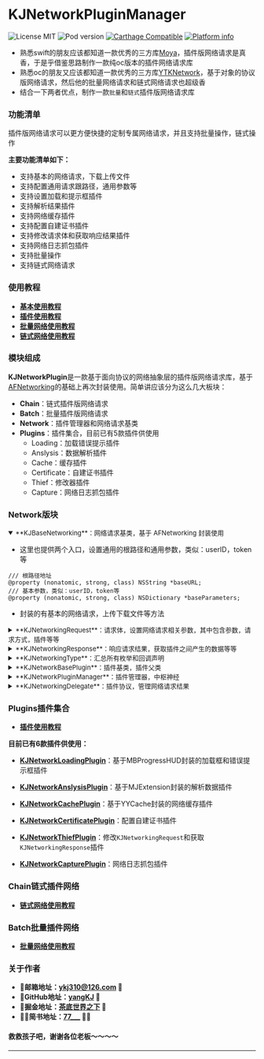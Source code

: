# KJNetworkPluginManager

![License MIT](https://img.shields.io/github/license/mashape/apistatus.svg?maxAge=2592000)
![Pod version](https://img.shields.io/cocoapods/v/KJNetworkPlugin.svg?style=flat)
[![Carthage Compatible](https://img.shields.io/badge/Carthage-compatible-4BC51D.svg?style=flat)](https://github.com/Carthage/Carthage)
[![Platform info](https://img.shields.io/cocoapods/p/KJNetworkPlugin.svg?style=flat)](http://cocoadocs.org/docsets/KJNetworkPlugin)

- 熟悉swift的朋友应该都知道一款优秀的三方库[Moya](https://github.com/Moya/Moya)，插件版网络请求是真香，于是乎借鉴思路制作一款纯oc版本的插件网络请求库
- 熟悉oc的朋友又应该都知道一款优秀的三方库[YTKNetwork](https://github.com/yuantiku/YTKNetwork)，基于对象的协议版网络请求，然后他的批量网络请求和链式网络请求也超级香
- 结合一下两者优点，制作一款`批量`和`链式`插件版网络请求库

### 功能清单
插件版网络请求可以更方便快捷的定制专属网络请求，并且支持批量操作，链式操作

**主要功能清单如下：**

- 支持基本的网络请求，下载上传文件
- 支持配置通用请求跟路径，通用参数等
- 支持设置加载和提示框插件
- 支持解析结果插件
- 支持网络缓存插件
- 支持配置自建证书插件
- 支持修改请求体和获取响应结果插件
- 支持网络日志抓包插件
- 支持批量操作
- 支持链式网络请求

### 使用教程
- [**基本使用教程**](https://github.com/yangKJ/KJNetworkPlugin/wiki/%E5%9F%BA%E6%9C%AC%E4%BD%BF%E7%94%A8%E6%95%99%E7%A8%8B)
- [**插件使用教程**](https://github.com/yangKJ/KJNetworkPlugin/wiki/%E6%8F%92%E4%BB%B6%E4%BD%BF%E7%94%A8%E6%95%99%E7%A8%8B)
- [**批量网络使用教程**](Docs/BATCH.md)
- [**链式网络使用教程**](Docs/CHAIN.md)

### 模块组成
**KJNetworkPlugin**是一款基于面向协议的网络抽象层的插件版网络请求库，基于[AFNetworking](https://github.com/AFNetworking/AFNetworking)的基础上再次封装使用。简单讲应该分为这么几大板块：

- **Chain**：链式插件版网络请求
- **Batch**：批量插件版网络请求
- **Network**：插件管理器和网络请求基类
- **Plugins**：插件集合，目前已有5款插件供使用
  - Loading：加载错误提示插件
  - Anslysis：数据解析插件
  - Cache：缓存插件
  - Certificate：自建证书插件
  - Thief：修改器插件
  - Capture：网络日志抓包插件

### Network版块

<details open><summary><font size=2>**KJBaseNetworking**：网络请求基类，基于 AFNetworking 封装使用</font></summary>

- 这里也提供两个入口，设置通用的根路径和通用参数，类似：userID，token等

```
/// 根路径地址
@property (nonatomic, strong, class) NSString *baseURL;
/// 基本参数，类似：userID，token等
@property (nonatomic, strong, class) NSDictionary *baseParameters;

```
- 封装的有基本的网络请求，上传下载文件等方法

</details>

<details><summary><font size=2>**KJNetworkingRequest**：请求体，设置网络请求相关参数，其中包含参数，请求方式，插件等等</font></summary>

</details>

<details><summary><font size=2>**KJNetworkingResponse**：响应请求结果，获取插件之间产生的数据等等</font></summary>

</details>

<details><summary><font size=2>**KJNetworkingType**：汇总所有枚举和回调声明</font></summary>

</details>

<details><summary><font size=2>**KJNetworkBasePlugin**：插件基类，插件父类</font></summary>

</details>

<details><summary><font size=2>**KJNetworkPluginManager**：插件管理器，中枢神经</font></summary>

```
/// 插件版网络请求
/// @param request 请求体
/// @param success 成功回调
/// @param failure 失败回调
+ (void)HTTPPluginRequest:(KJNetworkingRequest *)request success:(KJNetworkPluginSuccess)success failure:(KJNetworkPluginFailure)failure;
```
</details>

<details><summary><font size=2>**KJNetworkingDelegate**：插件协议，管理网络请求结果</font></summary>

- 目前抽离出以下5条协议方法，其中大致分为开始时刻、网络请求时刻、网络成功、网络失败、最终返回

```
/// 开始准备网络请求
/// @param request 请求相关数据
/// @param endRequest 是否结束下面的网络请求
/// @return 返回准备插件处理后的数据
- (KJNetworkingResponse *)prepareWithRequest:(KJNetworkingRequest *)request endRequest:(BOOL *)endRequest;

/// 网络请求开始时刻请求
/// @param request 请求相关数据
/// @param stopRequest 是否停止网络请求
/// @return 返回网络请求开始时刻插件处理后的数据
- (KJNetworkingResponse *)willSendWithRequest:(KJNetworkingRequest *)request stopRequest:(BOOL *)stopRequest;

/// 成功接收数据
/// @param request 请求相关数据
/// @param againRequest 是否需要再次请求该网络
/// @return 返回成功插件处理后的数据
- (KJNetworkingResponse *)succeedWithRequest:(KJNetworkingRequest *)request againRequest:(BOOL *)againRequest;

/// 失败处理
/// @param request 请求相关数据
/// @param againRequest 是否需要再次请求该网络
/// @return 返回失败插件处理后的数据
- (KJNetworkingResponse *)failureWithRequest:(KJNetworkingRequest *)request againRequest:(BOOL *)againRequest;

/// 准备返回给业务逻辑时刻调用
/// @param request 请求相关数据
/// @param error 错误信息
/// @return 返回最终加工之后的数据
- (KJNetworkingResponse *)processSuccessResponseWithRequest:(KJNetworkingRequest *)request error:(NSError **)error;
```
</details>

### Plugins插件集合
- **[插件使用教程](https://github.com/yangKJ/KJNetworkPlugin/wiki/%E6%8F%92%E4%BB%B6%E4%BD%BF%E7%94%A8%E6%95%99%E7%A8%8B)**

**目前已有6款插件供使用：**

- [**KJNetworkLoadingPlugin**](Docs/LOADING.md)：基于MBProgressHUD封装的加载框和错误提示框插件

- [**KJNetworkAnslysisPlugin**](Docs/ANSLYSIS.md)：基于MJExtension封装的解析数据插件

- [**KJNetworkCachePlugin**](Docs/CACHE.md)：基于YYCache封装的网络缓存插件

- [**KJNetworkCertificatePlugin**](Docs/CERTIFICATE.md)：配置自建证书插件

- [**KJNetworkThiefPlugin**](Docs/THIEF.md)：修改`KJNetworkingRequest`和获取`KJNetworkingResponse`插件

- [**KJNetworkCapturePlugin**](Docs/CAPTURE.md)：网络日志抓包插件

### Chain链式插件网络
- [**链式网络使用教程**](Docs/CHAIN.md)

### Batch批量插件网络
- [**批量网络使用教程**](Docs/BATCH.md)

### 关于作者
- 🎷**邮箱地址：[ykj310@126.com](ykj310@126.com) 🎷**
- 🎸**GitHub地址：[yangKJ](https://github.com/yangKJ) 🎸**
- 🎺**掘金地址：[茶底世界之下](https://juejin.cn/user/1987535102554472/posts) 🎺**
- 🚴🏻**简书地址：[77___](https://www.jianshu.com/u/c84c00476ab6) 🚴🏻**

#### 救救孩子吧，谢谢各位老板～～～～

-----
